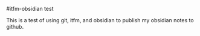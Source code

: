 #itfm-obsidian test

This is a test of using git, itfm, and obsidian to publish my obsidian notes to github. 